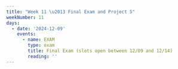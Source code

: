 ```yaml
---
title: "Week 11 \u2013 Final Exam and Project 5"
weekNumber: 11
days:
  - date: '2024-12-09'
    events:
      - name: EXAM
        type: exam
        title: Final Exam (slots open between 12/09 and 12/14)
        reading: ''
---
```

